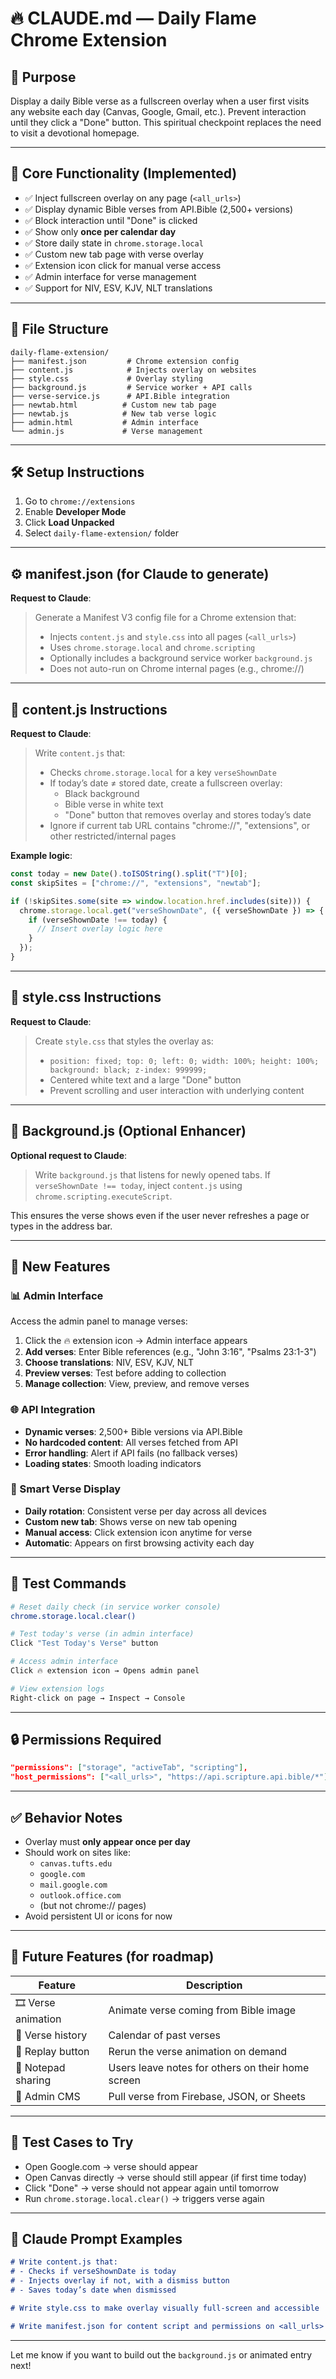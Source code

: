 # 🔥 CLAUDE.md — Daily Flame Chrome Extension

## 🛐 Purpose  
Display a daily Bible verse as a fullscreen overlay when a user first visits any website each day (Canvas, Google, Gmail, etc.). Prevent interaction until they click a "Done" button. This spiritual checkpoint replaces the need to visit a devotional homepage.

---

## 🧩 Core Functionality (Implemented)

- ✅ Inject fullscreen overlay on any page (`<all_urls>`)
- ✅ Display dynamic Bible verses from API.Bible (2,500+ versions)
- ✅ Block interaction until "Done" is clicked
- ✅ Show only **once per calendar day**
- ✅ Store daily state in `chrome.storage.local`
- ✅ Custom new tab page with verse overlay
- ✅ Extension icon click for manual verse access
- ✅ Admin interface for verse management
- ✅ Support for NIV, ESV, KJV, NLT translations

---

## 📁 File Structure

```
daily-flame-extension/
├── manifest.json         # Chrome extension config
├── content.js            # Injects overlay on websites
├── style.css             # Overlay styling
├── background.js         # Service worker + API calls
├── verse-service.js      # API.Bible integration
├── newtab.html          # Custom new tab page
├── newtab.js            # New tab verse logic
├── admin.html           # Admin interface
└── admin.js             # Verse management
```

---

## 🛠️ Setup Instructions

1. Go to `chrome://extensions`
2. Enable **Developer Mode**
3. Click **Load Unpacked**
4. Select `daily-flame-extension/` folder

---

## ⚙️ manifest.json (for Claude to generate)

**Request to Claude**:
> Generate a Manifest V3 config file for a Chrome extension that:
> - Injects `content.js` and `style.css` into all pages (`<all_urls>`)
> - Uses `chrome.storage.local` and `chrome.scripting`
> - Optionally includes a background service worker `background.js`
> - Does not auto-run on Chrome internal pages (e.g., chrome://)

---

## 🎯 content.js Instructions

**Request to Claude**:
> Write `content.js` that:
> - Checks `chrome.storage.local` for a key `verseShownDate`
> - If today’s date ≠ stored date, create a fullscreen overlay:
>   - Black background
>   - Bible verse in white text
>   - "Done" button that removes overlay and stores today’s date
> - Ignore if current tab URL contains "chrome://", "extensions", or other restricted/internal pages

**Example logic**:
```js
const today = new Date().toISOString().split("T")[0];
const skipSites = ["chrome://", "extensions", "newtab"];

if (!skipSites.some(site => window.location.href.includes(site))) {
  chrome.storage.local.get("verseShownDate", ({ verseShownDate }) => {
    if (verseShownDate !== today) {
      // Insert overlay logic here
    }
  });
}
```

---

## 🎨 style.css Instructions

**Request to Claude**:
> Create `style.css` that styles the overlay as:
> - `position: fixed; top: 0; left: 0; width: 100%; height: 100%; background: black; z-index: 999999;`
> - Centered white text and a large "Done" button
> - Prevent scrolling and user interaction with underlying content

---

## 🧠 Background.js (Optional Enhancer)

**Optional request to Claude**:
> Write `background.js` that listens for newly opened tabs. If `verseShownDate !== today`, inject `content.js` using `chrome.scripting.executeScript`.

This ensures the verse shows even if the user never refreshes a page or types in the address bar.

---

## 🔧 New Features

### 📊 Admin Interface
Access the admin panel to manage verses:
1. Click the 🔥 extension icon → Admin interface appears
2. **Add verses**: Enter Bible references (e.g., "John 3:16", "Psalms 23:1-3")
3. **Choose translations**: NIV, ESV, KJV, NLT
4. **Preview verses**: Test before adding to collection
5. **Manage collection**: View, preview, and remove verses

### 🌐 API Integration
- **Dynamic verses**: 2,500+ Bible versions via API.Bible
- **No hardcoded content**: All verses fetched from API
- **Error handling**: Alert if API fails (no fallback verses)
- **Loading states**: Smooth loading indicators

### 🎯 Smart Verse Display
- **Daily rotation**: Consistent verse per day across all devices
- **Custom new tab**: Shows verse on new tab opening
- **Manual access**: Click extension icon anytime for verse
- **Automatic**: Appears on first browsing activity each day

---

## 🧪 Test Commands

```bash
# Reset daily check (in service worker console)
chrome.storage.local.clear()

# Test today's verse (in admin interface)
Click "Test Today's Verse" button

# Access admin interface
Click 🔥 extension icon → Opens admin panel

# View extension logs
Right-click on page → Inspect → Console
```

---

## 🔒 Permissions Required

```json
"permissions": ["storage", "activeTab", "scripting"],
"host_permissions": ["<all_urls>", "https://api.scripture.api.bible/*"]
```

---

## ✅ Behavior Notes

- Overlay must **only appear once per day**
- Should work on sites like:
  - `canvas.tufts.edu`
  - `google.com`
  - `mail.google.com`
  - `outlook.office.com`
  - (but not chrome:// pages)
- Avoid persistent UI or icons for now

---

## 📌 Future Features (for roadmap)

| Feature             | Description |
|---------------------|-------------|
| 🎞️ Verse animation  | Animate verse coming from Bible image |
| 📆 Verse history    | Calendar of past verses |
| 🔁 Replay button    | Rerun the verse animation on demand |
| 📝 Notepad sharing  | Users leave notes for others on their home screen |
| 🔐 Admin CMS        | Pull verse from Firebase, JSON, or Sheets |

---

## 🧪 Test Cases to Try

- Open Google.com → verse should appear
- Open Canvas directly → verse should still appear (if first time today)
- Click "Done" → verse should not appear again until tomorrow
- Run `chrome.storage.local.clear()` → triggers verse again

---

## 🧠 Claude Prompt Examples

```md
# Write content.js that:
# - Checks if verseShownDate is today
# - Injects overlay if not, with a dismiss button
# - Saves today’s date when dismissed
```

```md
# Write style.css to make overlay visually full-screen and accessible
```

```md
# Write manifest.json for content script and permissions on <all_urls>
```

---

Let me know if you want to build out the `background.js` or animated entry next!
